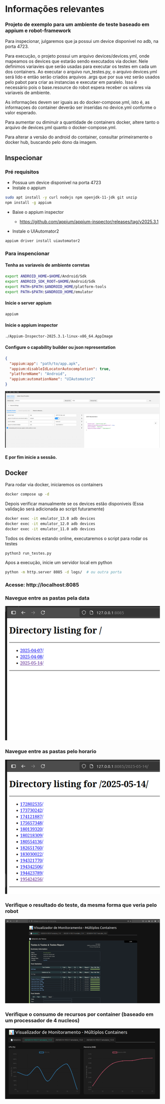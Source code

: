 # Informações relevantes
### Projeto de exemplo para um ambiente de teste baseado em appium e robot-framework

Para inspecionar, julgaremos que ja possui um device disponivel no adb, na porta 4723.

Para execução, o projeto possui um arquivo devices/devices.yml, onde mapeamos os devices que estarão sendo executados via docker. Nele definimos variavies que serão usadas para executar os testes em cada um dos containers.
Ao executar  o arquivo run_testes.py, o arquivo devices.yml será lido e então serão criados arquivos .args que por sua vez serão usados pelo pabot para criar as instancias e executar em paralelo. Isso é necessário pois o base.resource do robot espera receber os valores via variaveis de ambiente.

As informações devem ser iguais as do docker-compose.yml, isto é, as informaçoes do container deverão ser inseridas no device.yml conforme o valor esperado.

Para aumentar ou diminuir a quantidade de containers docker, altere tanto o arquivo de devices.yml quanto o docker-compose.yml.

Para alterar a versão do android do container, consultar primeiramente o docker hub, buscando pelo dono da imagem.


## Inspecionar
### Pré requisitos
- Possua um device disponivel na porta 4723
- Instale o appium
```bash
sudo apt install -y curl nodejs npm openjdk-11-jdk git unzip
npm install -g appium
```
- Baixe o appium inspector
    - https://github.com/appium/appium-inspector/releases/tag/v2025.3.1

- Instale o UIAutomator2

```bash
appium driver install uiautomator2
```
### Para inspencionar
#### Tenha as variaveis de ambiente corretas
```bash
export ANDROID_HOME=$HOME/Android/Sdk
export ANDROID_SDK_ROOT=$HOME/Android/Sdk
export PATH=$PATH:$ANDROID_HOME/platform-tools
export PATH=$PATH:$ANDROID_HOME/emulator
```
#### Inicie o server appium
```bash
appium
```

#### Inicie o appium inspector
```bash
./Appium-Inspector-2025.3.1-linux-x86_64.AppImage 
```

#### Configure o capability builder ou json representation

```json
{
  "appium:app": "path/to/app.apk",
  "appium:disableIdLocatorAutocompletion": true,
  "platformName": "Android",
  "appium:automationName": "UIAutomator2"
}
```
![](img-readme/image.png)

#### E por fim inicie a sessão.

## Docker
Para rodar via docker, iniciaremos os containers
```bash
docker compose up -d
```

Depois verificar manualmente se os devices estão disponiveis (Essa validação será adicionada ao script futuramente)
```bash
docker exec -it emulator_13.0 adb devices
docker exec -it emulator_12.0 adb devices
docker exec -it emulator_11.0 adb devices
```

Todos os devices estando online, executaremos o script para rodar os testes
```bash
python3 run_testes.py
```
Apos a execução, inicie um servidor local em python
```bash
python -m http.server 8085 -d logs/  # ou outra porta
```
### Acesse: http://localhost:8085

### Navegue entre as pastas pela data

![](img-readme/image-1.png)

### Navegue entre as pastas pelo horario

![](img-readme/image-2.png)

### Verifique o resultado do teste, da mesma forma que veria pelo robot

![](img-readme/image-3.png)

### Verifique o consumo de recursos por container (baseado em um processador de 4 nucleos)

![](img-readme/image-4.png)

